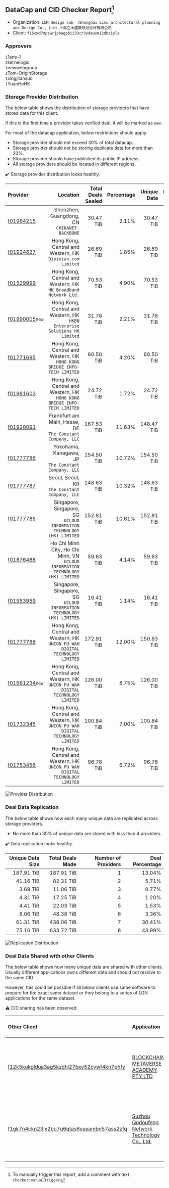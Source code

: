 ## DataCap and CID Checker Report[^1]
 - Organization: `L&M design lab （Shanghai Limu architectural planning and Design Co., Ltd）上海立木建筑规划设计有限公司`
 - Client: `f15cmd7mpswrjpbagpbi233cr3ydauvmi2dbziyla`
### Approvers
`1`1ane-1<br/>`2`kernelogic<br/>`1`newwebgroup<br/>`2`Tom-OriginStorage<br/>`1`xingjitansuo<br/>`1`YuanHeHK

### Storage Provider Distribution
The below table shows the distribution of storage providers that have stored data for this client.

If this is the first time a provider takes verified deal, it will be marked as `new`.

For most of the datacap application, below restrictions should apply.
 - Storage provider should not exceed 30% of total datacap.
 - Storage provider should not be storing duplicate data for more than 20%.
 - Storage provider should have published its public IP address.
 - All storage providers should be located in different regions.

✔️ Storage provider distribution looks healthy.

| Provider                                                    |                                                                           Location | Total Deals Sealed | Percentage | Unique Data | Duplicate Deals |
| :---------------------------------------------------------- | ---------------------------------------------------------------------------------: | -----------------: | ---------: | ----------: | --------------: |
| [f01964215](https://filfox.info/en/address/f01964215)       |                                    Shenzhen, Guangdong, CN<br/>`CHINANET-BACKBONE` |          30.47 TiB |      2.11% |   30.47 TiB |           0.00% |
| [f01924827](https://filfox.info/en/address/f01924827)       |                      Hong Kong, Central and Western, HK<br/>`Diyixian.com Limited` |          26.69 TiB |      1.85% |   26.69 TiB |           0.00% |
| [f01529999](https://filfox.info/en/address/f01529999)       |                 Hong Kong, Central and Western, HK<br/>`HK Broadband Network Ltd.` |          70.53 TiB |      4.90% |   70.53 TiB |           0.00% |
| [f01990005](https://filfox.info/en/address/f01990005)`new`  |      Hong Kong, Central and Western, HK<br/>`HKBN Enterprise Solutions HK Limited` |          31.78 TiB |      2.21% |   31.78 TiB |           0.00% |
| [f01771695](https://filfox.info/en/address/f01771695)       |        Hong Kong, Central and Western, HK<br/>`HONG KONG BRIDGE INFO-TECH LIMITED` |          60.50 TiB |      4.20% |   60.50 TiB |           0.00% |
| [f01981603](https://filfox.info/en/address/f01981603)       |        Hong Kong, Central and Western, HK<br/>`HONG KONG BRIDGE INFO-TECH LIMITED` |          24.72 TiB |      1.72% |   24.72 TiB |           0.00% |
| [f01920091](https://filfox.info/en/address/f01920091)       |                       Frankfurt am Main, Hesse, DE<br/>`The Constant Company, LLC` |         167.53 TiB |     11.63% |  148.47 TiB |          11.38% |
| [f01777786](https://filfox.info/en/address/f01777786)       |                             Yokohama, Kanagawa, JP<br/>`The Constant Company, LLC` |         154.50 TiB |     10.72% |  154.50 TiB |           0.00% |
| [f01777787](https://filfox.info/en/address/f01777787)       |                                   Seoul, Seoul, KR<br/>`The Constant Company, LLC` |         148.63 TiB |     10.32% |  148.63 TiB |           0.00% |
| [f01777785](https://filfox.info/en/address/f01777785)       |          Singapore, Singapore, SG<br/>`UCLOUD INFORMATION TECHNOLOGY (HK) LIMITED` |         152.81 TiB |     10.61% |  152.81 TiB |           0.00% |
| [f01876488](https://filfox.info/en/address/f01876488)       | Ho Chi Minh City, Ho Chi Minh, VN<br/>`UCLOUD INFORMATION TECHNOLOGY (HK) LIMITED` |          59.63 TiB |      4.14% |   59.63 TiB |           0.00% |
| [f01953959](https://filfox.info/en/address/f01953959)       |          Singapore, Singapore, SG<br/>`UCLOUD INFORMATION TECHNOLOGY (HK) LIMITED` |          16.41 TiB |      1.14% |   16.41 TiB |           0.00% |
| [f01777788](https://filfox.info/en/address/f01777788)       |   Hong Kong, Central and Western, HK<br/>`UNION FU WAH DIGITAL TECHNOLOGY LIMITED` |         172.91 TiB |     12.00% |  150.63 TiB |          12.89% |
| [f01681234](https://filfox.info/en/address/f01681234)`new`  |   Hong Kong, Central and Western, HK<br/>`UNION FU WAH DIGITAL TECHNOLOGY LIMITED` |         126.00 TiB |      8.75% |  126.00 TiB |           0.00% |
| [f01732345](https://filfox.info/en/address/f01732345)       |   Hong Kong, Central and Western, HK<br/>`UNION FU WAH DIGITAL TECHNOLOGY LIMITED` |         100.84 TiB |      7.00% |  100.84 TiB |           0.00% |
| [f01753456](https://filfox.info/en/address/f01753456)       |   Hong Kong, Central and Western, HK<br/>`UNION FU WAH DIGITAL TECHNOLOGY LIMITED` |          96.78 TiB |      6.72% |   96.78 TiB |           0.00% |

![Provider Distribution](https://raw.githubusercontent.com/data-preservation-programs/filplus-checker-assets/main/filecoin-project/filecoin-plus-large-datasets/issues/565/1675072102930.png)
### Deal Data Replication
The below table shows how each many unique data are replicated across storage providers.
- No more than 30% of unique data are stored with less than 4 providers.

✔️ Data replication looks healthy.

| Unique Data Size | Total Deals Made | Number of Providers | Deal Percentage |
| ---------------: | ---------------: | ------------------: | --------------: |
|       187.91 TiB |       187.91 TiB |                   1 |          13.04% |
|        41.16 TiB |        82.31 TiB |                   2 |           5.71% |
|         3.69 TiB |        11.06 TiB |                   3 |           0.77% |
|         4.31 TiB |        17.25 TiB |                   4 |           1.20% |
|         4.41 TiB |        22.03 TiB |                   5 |           1.53% |
|         8.06 TiB |        48.38 TiB |                   6 |           3.36% |
|        61.31 TiB |       438.06 TiB |                   7 |          30.41% |
|        75.16 TiB |       633.72 TiB |                   8 |          43.99% |

![Replication Distribution](https://raw.githubusercontent.com/data-preservation-programs/filplus-checker-assets/main/filecoin-project/filecoin-plus-large-datasets/issues/565/1675072103669.png)
### Deal Data Shared with other Clients
The below table shows how many unique data are shared with other clients.
Usually different applications owns different data and should not resolve to the same CID.

However, this could be possible if all below clients use same software to prepare for the exact same dataset or they belong to a series of LDN applications for the same dataset.

⚠️ CID sharing has been observed.

| Other Client                                                                                                          | Application                                                                                                                    | Total Deals Affected | Unique CIDs | Approvers                                                                                                                                         |
| :-------------------------------------------------------------------------------------------------------------------- | :----------------------------------------------------------------------------------------------------------------------------- | -------------------: | ----------: | :------------------------------------------------------------------------------------------------------------------------------------------------ |
| [f12k5kukgldua3ag5kzdhi27bxy52cvwf4kn7phfy](https://filfox.info/en/address/f12k5kukgldua3ag5kzdhi27bxy52cvwf4kn7phfy) | [BLOCKCHAIN METAVERSE ACADEMY PTY LTD](https://github.com/filecoin-project/filecoin-plus-large-datasets/issues/1002)           |            73.66 TiB |       1,890 | `1`kernelogic<br/>`1`NDLABS-OFFICE<br/>`2`newwebgroup<br/>`1`stcouldlisa<br/>`1`Tom-OriginStorage<br/>`1`xingjitansuo<br/>`1`YuanHeHK             |
| [f1gk7n4ckn23ix2bu7q6qtas6eayambn57ass2zfq](https://filfox.info/en/address/f1gk7n4ckn23ix2bu7q6qtas6eayambn57ass2zfq) | [Suzhou Qudoufeng Network Technology Co\., Ltd\.](https://github.com/filecoin-project/filecoin-plus-large-datasets/issues/638) |            64.00 GiB |           2 | `1`1ane-1<br/>`1`ipfscn<br/>`2`kernelogic<br/>`1`liyunzhi-666<br/>`1`NDLABS-OFFICE<br/>`3`newwebgroup<br/>`1`stcouldlisa<br/>`3`Tom-OriginStorage |

[^1]: To manually trigger this report, add a comment with text `checker:manualTrigger`
